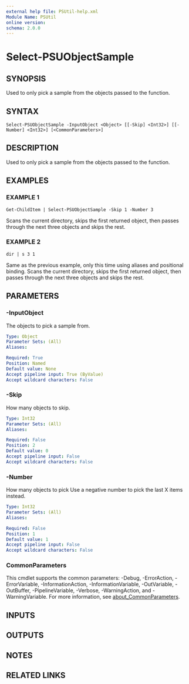 ```yaml
---
external help file: PSUtil-help.xml
Module Name: PSUtil
online version:
schema: 2.0.0
---
```


# Select-PSUObjectSample

## SYNOPSIS
Used to only pick a sample from the objects passed to the function.

## SYNTAX

```
Select-PSUObjectSample -InputObject <Object> [[-Skip] <Int32>] [[-Number] <Int32>] [<CommonParameters>]
```

## DESCRIPTION
Used to only pick a sample from the objects passed to the function.

## EXAMPLES

### EXAMPLE 1
```
Get-ChildItem | Select-PSUObjectSample -Skip 1 -Number 3
```

Scans the current directory, skips the first returned object, then passes through the next three objects and skips the rest.

### EXAMPLE 2
```
dir | s 3 1
```

Same as the previous example, only this time using aliases and positional binding.
Scans the current directory, skips the first returned object, then passes through the next three objects and skips the rest.

## PARAMETERS

### -InputObject
The objects to pick a sample from.

```yaml
Type: Object
Parameter Sets: (All)
Aliases:

Required: True
Position: Named
Default value: None
Accept pipeline input: True (ByValue)
Accept wildcard characters: False
```

### -Skip
How many objects to skip.

```yaml
Type: Int32
Parameter Sets: (All)
Aliases:

Required: False
Position: 2
Default value: 0
Accept pipeline input: False
Accept wildcard characters: False
```

### -Number
How many objects to pick
Use a negative number to pick the last X items instead.

```yaml
Type: Int32
Parameter Sets: (All)
Aliases:

Required: False
Position: 1
Default value: 1
Accept pipeline input: False
Accept wildcard characters: False
```

### CommonParameters
This cmdlet supports the common parameters: -Debug, -ErrorAction, -ErrorVariable, -InformationAction, -InformationVariable, -OutVariable, -OutBuffer, -PipelineVariable, -Verbose, -WarningAction, and -WarningVariable. For more information, see [about_CommonParameters](http://go.microsoft.com/fwlink/?LinkID=113216).

## INPUTS

## OUTPUTS

## NOTES

## RELATED LINKS

